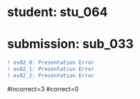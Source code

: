 # student: stu_064
# submission: sub_033

```diff
! ex02_0: Presentation Error
! ex02_1: Presentation Error
! ex02_2: Presentation Error
```
#incorrect=3
#correct=0
